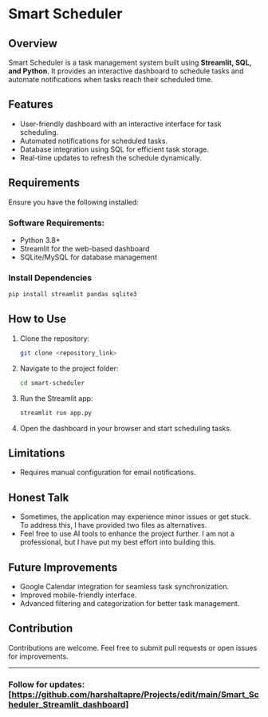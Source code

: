 # Smart Scheduler

## Overview
Smart Scheduler is a task management system built using **Streamlit, SQL, and Python**. It provides an interactive dashboard to schedule tasks and automate notifications when tasks reach their scheduled time.

## Features
- User-friendly dashboard with an interactive interface for task scheduling.
- Automated notifications for scheduled tasks.
- Database integration using SQL for efficient task storage.
- Real-time updates to refresh the schedule dynamically.

## Requirements
Ensure you have the following installed:

### Software Requirements:
- Python 3.8+
- Streamlit for the web-based dashboard
- SQLite/MySQL for database management

### Install Dependencies
```bash
pip install streamlit pandas sqlite3
```

## How to Use
1. Clone the repository:
   ```bash
   git clone <repository_link>
   ```
2. Navigate to the project folder:
   ```bash
   cd smart-scheduler
   ```
3. Run the Streamlit app:
   ```bash
   streamlit run app.py
   ```
4. Open the dashboard in your browser and start scheduling tasks.

## Limitations
- Requires manual configuration for email notifications.

## Honest Talk
- Sometimes, the application may experience minor issues or get stuck. To address this, I have provided two files as alternatives.
- Feel free to use AI tools to enhance the project further. I am not a professional, but I have put my best effort into building this.

## Future Improvements
- Google Calendar integration for seamless task synchronization.
- Improved mobile-friendly interface.
- Advanced filtering and categorization for better task management.

## Contribution
Contributions are welcome. Feel free to submit pull requests or open issues for improvements.


---
### Follow for updates: [https://github.com/harshaltapre/Projects/edit/main/Smart_Scheduler_Streamlit_dashboard]

